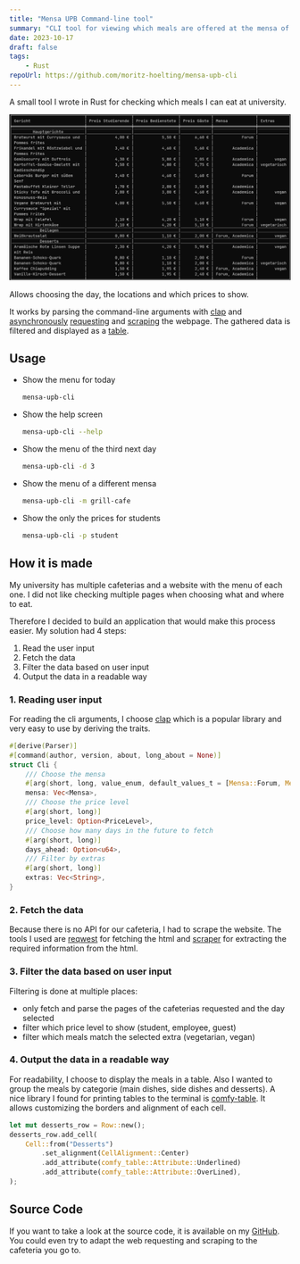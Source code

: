 ```yaml
---
title: "Mensa UPB Command-line tool"
summary: "CLI tool for viewing which meals are offered at the mensa of my university"
date: 2023-10-17
draft: false
tags:
    - Rust
repoUrl: https://github.com/moritz-hoelting/mensa-upb-cli
---
```


A small tool I wrote in Rust for checking which meals I can eat at university.

![Demo of the tool](./demo.png)

Allows choosing the day, the locations and which prices to show.

It works by parsing the command-line arguments with [clap](https://crates.io/crates/clap) and [asynchronously](https://crates.io/crates/tokio) [requesting](https://crates.io/crates/reqwest) and [scraping](https://crates.io/crates/scraper) the webpage. The gathered data is filtered and displayed as a [table](https://crates.io/crates/comfy-table).

## Usage

-   Show the menu for today

    ```bash
    mensa-upb-cli
    ```

-   Show the help screen

    ```bash
    mensa-upb-cli --help
    ```

-   Show the menu of the third next day

    ```bash
    mensa-upb-cli -d 3
    ```

-   Show the menu of a different mensa

    ```bash
    mensa-upb-cli -m grill-cafe
    ```

-   Show the only the prices for students
    ```bash
    mensa-upb-cli -p student
    ```

## How it is made

My university has multiple cafeterias and a website with the menu of each one. I did not like checking multiple pages when choosing what and where to eat.

Therefore I decided to build an application that would make this process easier. My solution had 4 steps:

1. Read the user input
2. Fetch the data
3. Filter the data based on user input
4. Output the data in a readable way

### 1. Reading user input

For reading the cli arguments, I choose [clap](https://crates.io/crates/clap) which is a popular library and very easy to use by deriving the traits.

```rust
#[derive(Parser)]
#[command(author, version, about, long_about = None)]
struct Cli {
    /// Choose the mensa
    #[arg(short, long, value_enum, default_values_t = [Mensa::Forum, Mensa::Academica])]
    mensa: Vec<Mensa>,
    /// Choose the price level
    #[arg(short, long)]
    price_level: Option<PriceLevel>,
    /// Choose how many days in the future to fetch
    #[arg(short, long)]
    days_ahead: Option<u64>,
    /// Filter by extras
    #[arg(short, long)]
    extras: Vec<String>,
}
```

### 2. Fetch the data

Because there is no API for our cafeteria, I had to scrape the website. The tools I used are [reqwest](https://crates.io/crates/reqwest) for fetching the html and [scraper](https://crates.io/crates/scraper) for extracting the required information from the html.

### 3. Filter the data based on user input

Filtering is done at multiple places:

-   only fetch and parse the pages of the cafeterias requested and the day selected
-   filter which price level to show (student, employee, guest)
-   filter which meals match the selected extra (vegetarian, vegan)

### 4. Output the data in a readable way

For readability, I choose to display the meals in a table. Also I wanted to group the meals by categorie (main dishes, side dishes and desserts). A nice library I found for printing tables to the terminal is [comfy-table](https://crates.io/crates/comfy-table). It allows customizing the borders and alignment of each cell.

```rust
let mut desserts_row = Row::new();
desserts_row.add_cell(
    Cell::from("Desserts")
        .set_alignment(CellAlignment::Center)
        .add_attribute(comfy_table::Attribute::Underlined)
        .add_attribute(comfy_table::Attribute::OverLined),
);
```

## Source Code

If you want to take a look at the source code, it is available on my [GitHub](https://github.com/moritz-hoelting/mensa-upb-cli). You could even try to adapt the web requesting and scraping to the cafeteria you go to.
